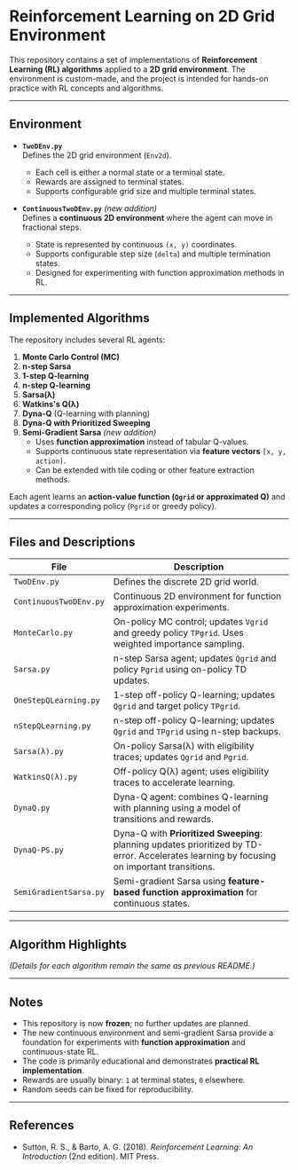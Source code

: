 # Reinforcement Learning on 2D Grid Environment

This repository contains a set of implementations of **Reinforcement Learning (RL) algorithms** applied to a **2D grid environment**. The environment is custom-made, and the project is intended for hands-on practice with RL concepts and algorithms.

---

## Environment

- **`TwoDEnv.py`**  
  Defines the 2D grid environment (`Env2d`).  
  - Each cell is either a normal state or a terminal state.  
  - Rewards are assigned to terminal states.  
  - Supports configurable grid size and multiple terminal states.  

- **`ContinuousTwoDEnv.py`** *(new addition)*  
  Defines a **continuous 2D environment** where the agent can move in fractional steps.  
  - State is represented by continuous `(x, y)` coordinates.  
  - Supports configurable step size (`delta`) and multiple termination states.  
  - Designed for experimenting with function approximation methods in RL.

---

## Implemented Algorithms

The repository includes several RL agents:

1. **Monte Carlo Control (MC)**  
2. **n-step Sarsa**  
3. **1-step Q-learning**  
4. **n-step Q-learning**  
5. **Sarsa(λ)**  
6. **Watkins's Q(λ)**  
7. **Dyna-Q** (Q-learning with planning)  
8. **Dyna-Q with Prioritized Sweeping**  
9. **Semi-Gradient Sarsa** *(new addition)*  
   - Uses **function approximation** instead of tabular Q-values.  
   - Supports continuous state representation via **feature vectors** `[x, y, action]`.  
   - Can be extended with tile coding or other feature extraction methods.  

Each agent learns an **action-value function (`Qgrid` or approximated Q)** and updates a corresponding policy (`Pgrid` or greedy policy).

---

## Files and Descriptions

| File | Description |
|------|-------------|
| `TwoDEnv.py` | Defines the discrete 2D grid world. |
| `ContinuousTwoDEnv.py` | Continuous 2D environment for function approximation experiments. |
| `MonteCarlo.py` | On-policy MC control; updates `Vgrid` and greedy policy `TPgrid`. Uses weighted importance sampling. |
| `Sarsa.py` | n-step Sarsa agent; updates `Qgrid` and policy `Pgrid` using on-policy TD updates. |
| `OneStepQLearning.py` | 1-step off-policy Q-learning; updates `Qgrid` and target policy `TPgrid`. |
| `nStepQLearning.py` | n-step off-policy Q-learning; updates `Qgrid` and `TPgrid` using n-step backups. |
| `Sarsa(λ).py` | On-policy Sarsa(λ) with eligibility traces; updates `Qgrid` and `Pgrid`. |
| `WatkinsQ(λ).py` | Off-policy Q(λ) agent; uses eligibility traces to accelerate learning. |
| `DynaQ.py` | Dyna-Q agent: combines Q-learning with planning using a model of transitions and rewards. |
| `DynaQ-PS.py` | Dyna-Q with **Prioritized Sweeping**: planning updates prioritized by TD-error. Accelerates learning by focusing on important transitions. |
| `SemiGradientSarsa.py` | Semi-gradient Sarsa using **feature-based function approximation** for continuous states. |

---

## Algorithm Highlights

*(Details for each algorithm remain the same as previous README.)*

---

## Notes

- This repository is now **frozen**; no further updates are planned.  
- The new continuous environment and semi-gradient Sarsa provide a foundation for experiments with **function approximation** and continuous-state RL.  
- The code is primarily educational and demonstrates **practical RL implementation**.  
- Rewards are usually binary: `1` at terminal states, `0` elsewhere.  
- Random seeds can be fixed for reproducibility.  

---

## References

- Sutton, R. S., & Barto, A. G. (2018). *Reinforcement Learning: An Introduction* (2nd edition). MIT Press.
